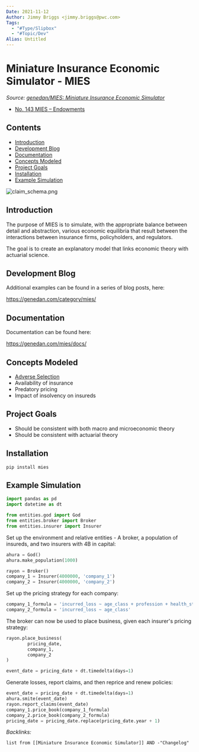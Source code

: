 ```yaml
---
Date: 2021-11-12
Author: Jimmy Briggs <jimmy.briggs@pwc.com>
Tags:
  - "#Type/Slipbox"
  - "#Topic/Dev"
Alias: Untitled
---
```


# Miniature Insurance Economic Simulator - MIES

*Source: [genedan/MIES: Miniature Insurance Economic Simulator](https://github.com/genedan/MIES)*

* [No. 143 MIES – Endowments](https://genedan.com/no-143-mies-endowments/)

## Contents

* [Introduction](Miniature%20Insurance%20Economic%20Simulator.md#introduction)
* [Development Blog](Miniature%20Insurance%20Economic%20Simulator.md#development-blog)
* [Documentation](Miniature%20Insurance%20Economic%20Simulator.md#documentation)
* [Concepts Modeled](Miniature%20Insurance%20Economic%20Simulator.md#concepts-modeled)
* [Project Goals](Miniature%20Insurance%20Economic%20Simulator.md#project-goals)
* [Installation](Miniature%20Insurance%20Economic%20Simulator.md#installation)
* [Example Simulation](Miniature%20Insurance%20Economic%20Simulator.md#example-simulation)

![claim_schema.png](_assets/claim_schema.png)

## Introduction

The purpose of MIES is to simulate, with the appropriate balance between detail and abstraction, various economic equilibria that result between the interactions between insurance firms, policyholders, and regulators.

The goal is to create an explanatory model that links economic theory with actuarial science.

## Development Blog

Additional examples can be found in a series of blog posts, here:

https://genedan.com/category/mies/

## Documentation

Documentation can be found here:

https://genedan.com/mies/docs/

## Concepts Modeled

* [Adverse Selection](https://genedan.com/no-135-mies-simulating-an-insurance-market/)
* Availability of insurance
* Predatory pricing
* Impact of insolvency on insureds

## Project Goals

* Should be consistent with both macro and microeconomic theory
* Should be consistent with actuarial theory

## Installation

````
pip install mies
````

## Example Simulation

````python
import pandas as pd
import datetime as dt

from entities.god import God
from entities.broker import Broker
from entities.insurer import Insurer
````

Set up the environment and relative entities - A broker, a population of insureds, and two insurers with 4B in capital:

````python
ahura = God()
ahura.make_population(1000)

rayon = Broker()
company_1 = Insurer(4000000, 'company_1')
company_2 = Insurer(4000000, 'company_2')
````

Set up the pricing strategy for each company:

````python
company_1_formula = 'incurred_loss ~ age_class + profession + health_status + education_level'
company_2_formula = 'incurred_loss ~ age_class'
````

The broker can now be used to place business, given each insurer's pricing strategy:

````python
rayon.place_business(
        pricing_date,
        company_1,
        company_2
)

event_date = pricing_date + dt.timedelta(days=1)
````

Generate losses, report claims, and then reprice and renew policies:

````python
event_date = pricing_date + dt.timedelta(days=1)
ahura.smite(event_date)
rayon.report_claims(event_date)
company_1.price_book(company_1_formula)
company_2.price_book(company_2_formula)
pricing_date = pricing_date.replace(pricing_date.year + 1)
````

*Backlinks:*

````dataview
list from [[Miniature Insurance Economic Simulator]] AND -"Changelog"
````
